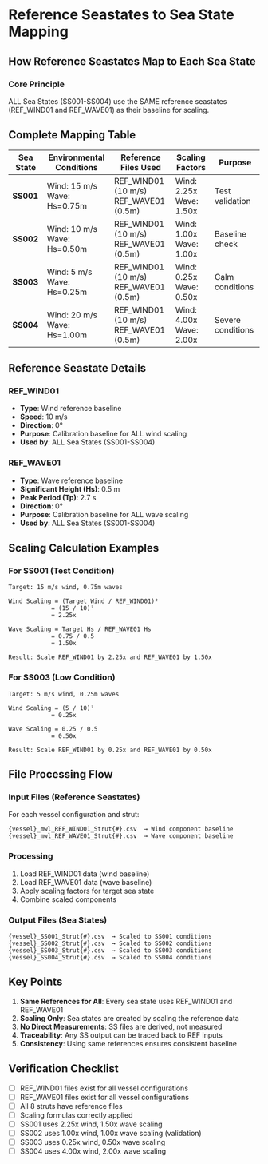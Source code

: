 # Reference Seastates to Sea State Mapping

## How Reference Seastates Map to Each Sea State

### Core Principle
ALL Sea States (SS001-SS004) use the SAME reference seastates (REF_WIND01 and REF_WAVE01) as their baseline for scaling.

## Complete Mapping Table

| Sea State | Environmental Conditions | Reference Files Used | Scaling Factors | Purpose |
|-----------|-------------------------|---------------------|-----------------|---------|
| **SS001** | Wind: 15 m/s<br>Wave: Hs=0.75m | REF_WIND01 (10 m/s)<br>REF_WAVE01 (0.5m) | Wind: 2.25x<br>Wave: 1.50x | Test validation |
| **SS002** | Wind: 10 m/s<br>Wave: Hs=0.50m | REF_WIND01 (10 m/s)<br>REF_WAVE01 (0.5m) | Wind: 1.00x<br>Wave: 1.00x | Baseline check |
| **SS003** | Wind: 5 m/s<br>Wave: Hs=0.25m | REF_WIND01 (10 m/s)<br>REF_WAVE01 (0.5m) | Wind: 0.25x<br>Wave: 0.50x | Calm conditions |
| **SS004** | Wind: 20 m/s<br>Wave: Hs=1.00m | REF_WIND01 (10 m/s)<br>REF_WAVE01 (0.5m) | Wind: 4.00x<br>Wave: 2.00x | Severe conditions |

## Reference Seastate Details

### REF_WIND01
- **Type**: Wind reference baseline
- **Speed**: 10 m/s
- **Direction**: 0°
- **Purpose**: Calibration baseline for ALL wind scaling
- **Used by**: ALL Sea States (SS001-SS004)

### REF_WAVE01
- **Type**: Wave reference baseline
- **Significant Height (Hs)**: 0.5 m
- **Peak Period (Tp)**: 2.7 s
- **Direction**: 0°
- **Purpose**: Calibration baseline for ALL wave scaling
- **Used by**: ALL Sea States (SS001-SS004)

## Scaling Calculation Examples

### For SS001 (Test Condition)
```
Target: 15 m/s wind, 0.75m waves

Wind Scaling = (Target Wind / REF_WIND01)²
            = (15 / 10)²
            = 2.25x

Wave Scaling = Target Hs / REF_WAVE01 Hs
            = 0.75 / 0.5
            = 1.50x

Result: Scale REF_WIND01 by 2.25x and REF_WAVE01 by 1.50x
```

### For SS003 (Low Condition)
```
Target: 5 m/s wind, 0.25m waves

Wind Scaling = (5 / 10)²
            = 0.25x

Wave Scaling = 0.25 / 0.5
            = 0.50x

Result: Scale REF_WIND01 by 0.25x and REF_WAVE01 by 0.50x
```

## File Processing Flow

### Input Files (Reference Seastates)
For each vessel configuration and strut:
```
{vessel}_mwl_REF_WIND01_Strut{#}.csv  → Wind component baseline
{vessel}_mwl_REF_WAVE01_Strut{#}.csv  → Wave component baseline
```

### Processing
1. Load REF_WIND01 data (wind baseline)
2. Load REF_WAVE01 data (wave baseline)
3. Apply scaling factors for target sea state
4. Combine scaled components

### Output Files (Sea States)
```
{vessel}_SS001_Strut{#}.csv  → Scaled to SS001 conditions
{vessel}_SS002_Strut{#}.csv  → Scaled to SS002 conditions
{vessel}_SS003_Strut{#}.csv  → Scaled to SS003 conditions
{vessel}_SS004_Strut{#}.csv  → Scaled to SS004 conditions
```

## Key Points

1. **Same References for All**: Every sea state uses REF_WIND01 and REF_WAVE01
2. **Scaling Only**: Sea states are created by scaling the reference data
3. **No Direct Measurements**: SS files are derived, not measured
4. **Traceability**: Any SS output can be traced back to REF inputs
5. **Consistency**: Using same references ensures consistent baseline

## Verification Checklist

- [ ] REF_WIND01 files exist for all vessel configurations
- [ ] REF_WAVE01 files exist for all vessel configurations
- [ ] All 8 struts have reference files
- [ ] Scaling formulas correctly applied
- [ ] SS001 uses 2.25x wind, 1.50x wave scaling
- [ ] SS002 uses 1.00x wind, 1.00x wave scaling (validation)
- [ ] SS003 uses 0.25x wind, 0.50x wave scaling
- [ ] SS004 uses 4.00x wind, 2.00x wave scaling